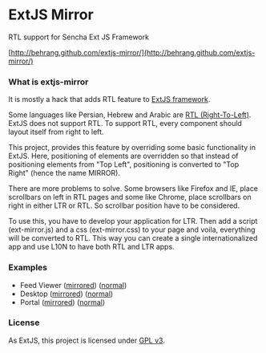 ExtJS Mirror
============

RTL support for Sencha Ext JS Framework

[http://behrang.github.com/extjs-mirror/](http://behrang.github.com/extjs-mirror/)

### What is extjs-mirror
It is mostly a hack that adds RTL feature to [ExtJS framework](http://www.sencha.com/products/extjs/).

Some languages like Persian, Hebrew and Arabic are [RTL (Right-To-Left)](http://en.wikipedia.org/wiki/Right-to-left). ExtJS does not support RTL. To support RTL, every component should layout itself from right to left.

This project, provides this feature by overriding some basic functionality in ExtJS. Here, positioning of elements are overridden so that instead of positioning elements from "Top Left", positioning is converted to "Top Right" (hence the name MIRROR).

There are more problems to solve. Some browsers like Firefox and IE, place scrollbars on left in RTL pages and some like Chrome, place scrollbars on right in either LTR or RTL. So scrollbar position have to be considered.

To use this, you have to develop your application for LTR. Then add a script (ext-mirror.js) and a css (ext-mirror.css) to your page and voila, everything will be converted to RTL. This way you can create a single internationalized app and use L10N to have both RTL and LTR apps.

### Examples
* Feed Viewer ([mirrored](http://behrang.github.com/extjs-mirror/examples/feed-viewer.html)) ([normal](http://behrang.github.com/extjs-mirror/examples/feed-viewer.html?ext-mirror-off))
* Desktop ([mirrored](http://behrang.github.com/extjs-mirror/examples/desktop.html)) ([normal](http://behrang.github.com/extjs-mirror/examples/desktop.html?ext-mirror-off))
* Portal ([mirrored](http://behrang.github.com/extjs-mirror/examples/portal.html)) ([normal](http://behrang.github.com/extjs-mirror/examples/portal.html?ext-mirror-off))

### License
As ExtJS, this project is licensed under [GPL v3](http://www.gnu.org/licenses/gpl.html).